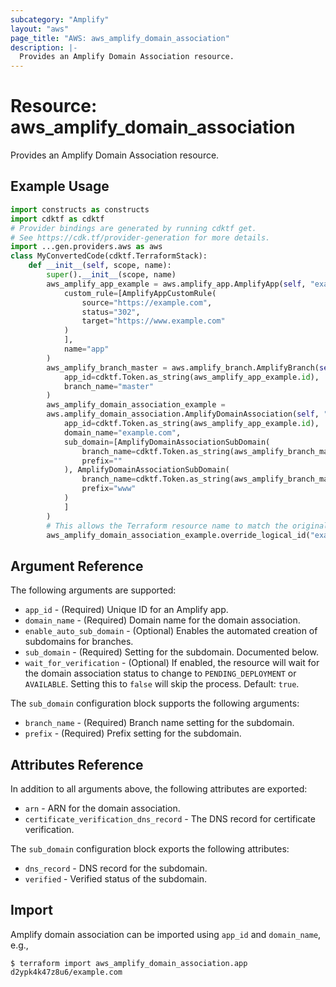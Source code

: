 ```yaml
---
subcategory: "Amplify"
layout: "aws"
page_title: "AWS: aws_amplify_domain_association"
description: |-
  Provides an Amplify Domain Association resource.
---
```


# Resource: aws_amplify_domain_association

Provides an Amplify Domain Association resource.

## Example Usage

```python
import constructs as constructs
import cdktf as cdktf
# Provider bindings are generated by running cdktf get.
# See https://cdk.tf/provider-generation for more details.
import ...gen.providers.aws as aws
class MyConvertedCode(cdktf.TerraformStack):
    def __init__(self, scope, name):
        super().__init__(scope, name)
        aws_amplify_app_example = aws.amplify_app.AmplifyApp(self, "example",
            custom_rule=[AmplifyAppCustomRule(
                source="https://example.com",
                status="302",
                target="https://www.example.com"
            )
            ],
            name="app"
        )
        aws_amplify_branch_master = aws.amplify_branch.AmplifyBranch(self, "master",
            app_id=cdktf.Token.as_string(aws_amplify_app_example.id),
            branch_name="master"
        )
        aws_amplify_domain_association_example =
        aws.amplify_domain_association.AmplifyDomainAssociation(self, "example_2",
            app_id=cdktf.Token.as_string(aws_amplify_app_example.id),
            domain_name="example.com",
            sub_domain=[AmplifyDomainAssociationSubDomain(
                branch_name=cdktf.Token.as_string(aws_amplify_branch_master.branch_name),
                prefix=""
            ), AmplifyDomainAssociationSubDomain(
                branch_name=cdktf.Token.as_string(aws_amplify_branch_master.branch_name),
                prefix="www"
            )
            ]
        )
        # This allows the Terraform resource name to match the original name. You can remove the call if you don't need them to match.
        aws_amplify_domain_association_example.override_logical_id("example")
```

## Argument Reference

The following arguments are supported:

* `app_id` - (Required) Unique ID for an Amplify app.
* `domain_name` - (Required) Domain name for the domain association.
* `enable_auto_sub_domain` - (Optional) Enables the automated creation of subdomains for branches.
* `sub_domain` - (Required) Setting for the subdomain. Documented below.
* `wait_for_verification` - (Optional) If enabled, the resource will wait for the domain association status to change to `PENDING_DEPLOYMENT` or `AVAILABLE`. Setting this to `false` will skip the process. Default: `true`.

The `sub_domain` configuration block supports the following arguments:

* `branch_name` - (Required) Branch name setting for the subdomain.
* `prefix` - (Required) Prefix setting for the subdomain.

## Attributes Reference

In addition to all arguments above, the following attributes are exported:

* `arn` - ARN for the domain association.
* `certificate_verification_dns_record` - The DNS record for certificate verification.

The `sub_domain` configuration block exports the following attributes:

* `dns_record` - DNS record for the subdomain.
* `verified` - Verified status of the subdomain.

## Import

Amplify domain association can be imported using `app_id` and `domain_name`, e.g.,

```
$ terraform import aws_amplify_domain_association.app d2ypk4k47z8u6/example.com
```

<!-- cache-key: cdktf-0.17.0-pre.15 input-0816c3b38d5c2743d480a5b46b1e5fbfbbe4af2115fa7783cc8ab2b656893b0d -->